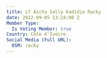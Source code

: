 ```yaml
---
title: LY Aicha Sally Kadidja Racky
date: 2022-09-05 13:24:00 Z
Member Type:
  Is Voting Member: true
Country: Côte d'Ivoire
Social Media (Full URL):
  OSM: racky
---
```


